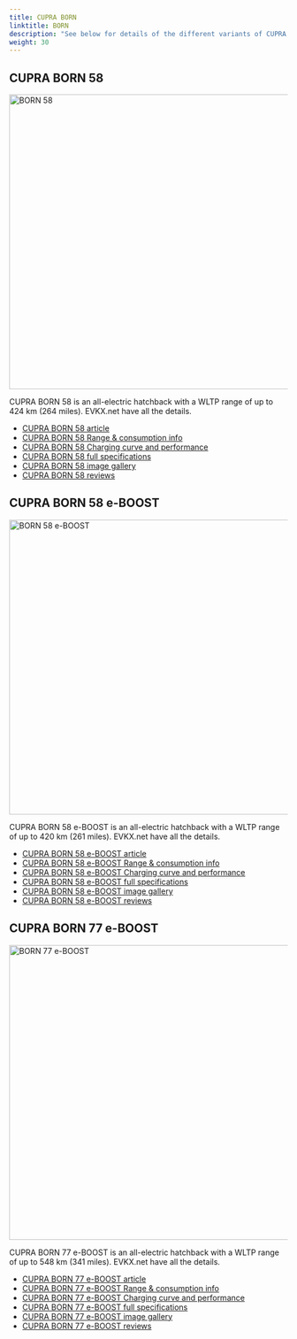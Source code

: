 ```yaml
---
title: CUPRA BORN
linktitle: BORN
description: "See below for details of the different variants of CUPRA BORN"
weight: 30
---
```

## CUPRA BORN 58

<a href="/models/cupra/born/born_58/"><img src="https://media.evkx.net/multimedia/models/cupra/born/born_58/main_1_st.jpg" width="800" height="533" alt="BORN 58" ></a>

CUPRA BORN 58 is an all-electric hatchback with a WLTP range of up to 424 km (264 miles). EVKX.net have all the details. 

- [CUPRA BORN 58 article](/models/cupra/born/born_58/)
- [CUPRA BORN 58 Range & consumption info](/models/cupra/born/born_58//rangeandconsumption)
- [CUPRA BORN 58 Charging curve and performance](/models/cupra/born/born_58//chargingcurve)
- [CUPRA BORN 58 full specifications](/models/cupra/born/born_58//specifications)
- [CUPRA BORN 58 image gallery](/models/cupra/born/born_58//gallery)
- [CUPRA BORN 58 reviews](/models/cupra/born/born_58//reviews)

## CUPRA BORN 58 e-BOOST

<a href="/models/cupra/born/born_58_e-boost/"><img src="https://media.evkx.net/multimedia/models/cupra/born/born_58_e-boost/main_1_st.jpg" width="800" height="533" alt="BORN 58 e-BOOST" ></a>

CUPRA BORN 58 e-BOOST is an all-electric hatchback with a WLTP range of up to 420 km (261 miles). EVKX.net have all the details. 

- [CUPRA BORN 58 e-BOOST article](/models/cupra/born/born_58_e-boost/)
- [CUPRA BORN 58 e-BOOST Range & consumption info](/models/cupra/born/born_58_e-boost//rangeandconsumption)
- [CUPRA BORN 58 e-BOOST Charging curve and performance](/models/cupra/born/born_58_e-boost//chargingcurve)
- [CUPRA BORN 58 e-BOOST full specifications](/models/cupra/born/born_58_e-boost//specifications)
- [CUPRA BORN 58 e-BOOST image gallery](/models/cupra/born/born_58_e-boost//gallery)
- [CUPRA BORN 58 e-BOOST reviews](/models/cupra/born/born_58_e-boost//reviews)

## CUPRA BORN 77 e-BOOST

<a href="/models/cupra/born/born_77_e-boost/"><img src="https://media.evkx.net/multimedia/models/cupra/born/born_77_e-boost/main_1_st.jpg" width="800" height="533" alt="BORN 77 e-BOOST" ></a>

CUPRA BORN 77 e-BOOST is an all-electric hatchback with a WLTP range of up to 548 km (341 miles). EVKX.net have all the details. 

- [CUPRA BORN 77 e-BOOST article](/models/cupra/born/born_77_e-boost/)
- [CUPRA BORN 77 e-BOOST Range & consumption info](/models/cupra/born/born_77_e-boost//rangeandconsumption)
- [CUPRA BORN 77 e-BOOST Charging curve and performance](/models/cupra/born/born_77_e-boost//chargingcurve)
- [CUPRA BORN 77 e-BOOST full specifications](/models/cupra/born/born_77_e-boost//specifications)
- [CUPRA BORN 77 e-BOOST image gallery](/models/cupra/born/born_77_e-boost//gallery)
- [CUPRA BORN 77 e-BOOST reviews](/models/cupra/born/born_77_e-boost//reviews)

